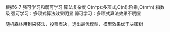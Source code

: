 根据6-7 强可学习和弱可学习
算法复杂度
O(n^p):多项式,O(n!):阶乘,O(m^n):指数级
强可学习：多项式算法效果明显
弱可学习：多项式算法效果不明显

随机森林用到袋装法，投票表决，选出最优模型，模型效果优于决策树
